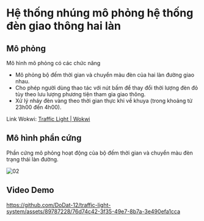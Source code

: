 # Hệ thống nhúng mô phỏng hệ thống đèn giao thông hai làn

## Mô phỏng

Mô hình mô phỏng có các chức năng

- Mô phỏng bộ đếm thời gian và chuyển màu đèn của hai làn đường giao nhau.
-	Cho phép người dùng thao tác với nút bấm để thay đổi thời lượng đèn đỏ tùy theo lưu lượng phương tiện tham gia giao thông.
-	Xử lý nháy đèn vàng theo thời gian thực khi về khuya (trong khoảng từ 23h00 đến 4h00).

Link Wokwi: [Traffic Light | Wokwi](https://wokwi.com/projects/396289900755056641)

## Mô hình phần cứng 

Phần cứng mô phỏng hoạt động của bộ đếm thời gian và chuyển màu đèn trạng thái làn đường.

![02](https://github.com/DoDat-12/traffic-light-system/assets/89787228/71a0ce9a-7eed-4d82-98d6-a32c44e7dcab)

## Video Demo

https://github.com/DoDat-12/traffic-light-system/assets/89787228/76d74c42-3f35-49e7-8b7a-3e490efa1cca

